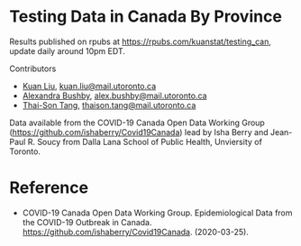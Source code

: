 # Testing Data in Canada By Province

Results published on rpubs at https://rpubs.com/kuanstat/testing_can, update daily around 10pm EDT.

Contributors
- [Kuan Liu](https://www.linkedin.com/in/kuan-liu-uoft/), kuan.liu@mail.utoronto.ca
- [Alexandra Bushby](https://www.linkedin.com/in/alexandra-bushby-571b65168/), alex.bushby@mail.utoronto.ca
- [Thai-Son Tang](https://www.linkedin.com/in/thaison-tang/), thaison.tang@mail.utoronto.ca

Data available from the COVID-19 Canada Open Data Working Group (https://github.com/ishaberry/Covid19Canada) lead by Isha Berry and Jean-Paul R. Soucy from Dalla Lana School of Public Health, Unviersity of Toronto.

# Reference
- COVID-19 Canada Open Data Working Group. Epidemiological Data from the COVID-19 Outbreak in Canada. https://github.com/ishaberry/Covid19Canada. (2020-03-25).
